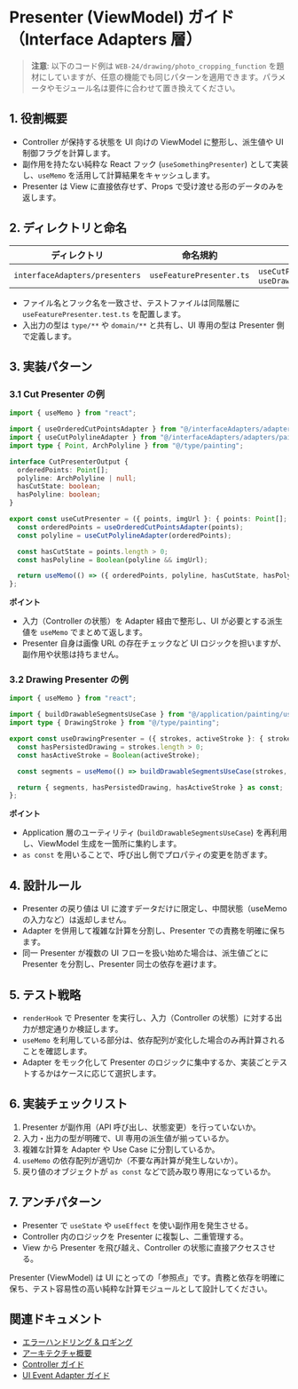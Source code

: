 # Presenter (ViewModel) ガイド（Interface Adapters 層）

> **注意**: 以下のコード例は `WEB-24/drawing/photo_cropping_function` を題材にしていますが、任意の機能でも同じパターンを適用できます。パラメータやモジュール名は要件に合わせて置き換えてください。

## 1. 役割概要

- Controller が保持する状態を UI 向けの ViewModel に整形し、派生値や UI 制御フラグを計算します。
- 副作用を持たない純粋な React フック (`useSomethingPresenter`) として実装し、`useMemo` を活用して計算結果をキャッシュします。
- Presenter は View に直接依存せず、Props で受け渡せる形のデータのみを返します。

## 2. ディレクトリと命名

| ディレクトリ | 命名規約 | 例 |
|---------------|-----------|----|
| `interfaceAdapters/presenters` | `useFeaturePresenter.ts` | `useCutPresenter.ts`, `useDrawingPresenter.ts` |

- ファイル名とフック名を一致させ、テストファイルは同階層に `useFeaturePresenter.test.ts` を配置します。
- 入出力の型は `type/**` や `domain/**` と共有し、UI 専用の型は Presenter 側で定義します。

## 3. 実装パターン

### 3.1 Cut Presenter の例

```ts
import { useMemo } from "react";

import { useOrderedCutPointsAdapter } from "@/interfaceAdapters/adapters/painting/useOrderedCutPointsAdapter";
import { useCutPolylineAdapter } from "@/interfaceAdapters/adapters/painting/useCutPolylineAdapter";
import type { Point, ArchPolyline } from "@/type/painting";

interface CutPresenterOutput {
  orderedPoints: Point[];
  polyline: ArchPolyline | null;
  hasCutState: boolean;
  hasPolyline: boolean;
}

export const useCutPresenter = ({ points, imgUrl }: { points: Point[]; imgUrl: string | null }): CutPresenterOutput => {
  const orderedPoints = useOrderedCutPointsAdapter(points);
  const polyline = useCutPolylineAdapter(orderedPoints);

  const hasCutState = points.length > 0;
  const hasPolyline = Boolean(polyline && imgUrl);

  return useMemo(() => ({ orderedPoints, polyline, hasCutState, hasPolyline }), [orderedPoints, polyline, hasCutState, hasPolyline]);
};
```

**ポイント**
- 入力（Controller の状態）を Adapter 経由で整形し、UI が必要とする派生値を `useMemo` でまとめて返します。
- Presenter 自身は画像 URL の存在チェックなど UI ロジックを担いますが、副作用や状態は持ちません。

### 3.2 Drawing Presenter の例

```ts
import { useMemo } from "react";

import { buildDrawableSegmentsUseCase } from "@/application/painting/useCases/manageDrawing";
import type { DrawingStroke } from "@/type/painting";

export const useDrawingPresenter = ({ strokes, activeStroke }: { strokes: DrawingStroke[]; activeStroke: DrawingStroke | null }) => {
  const hasPersistedDrawing = strokes.length > 0;
  const hasActiveStroke = Boolean(activeStroke);

  const segments = useMemo(() => buildDrawableSegmentsUseCase(strokes, "segment"), [strokes]);

  return { segments, hasPersistedDrawing, hasActiveStroke } as const;
};
```

**ポイント**
- Application 層のユーティリティ (`buildDrawableSegmentsUseCase`) を再利用し、ViewModel 生成を一箇所に集約します。
- `as const` を用いることで、呼び出し側でプロパティの変更を防ぎます。

## 4. 設計ルール

- Presenter の戻り値は UI に渡すデータだけに限定し、中間状態（useMemo の入力など）は返却しません。
- Adapter を併用して複雑な計算を分割し、Presenter での責務を明確に保ちます。
- 同一 Presenter が複数の UI フローを扱い始めた場合は、派生値ごとに Presenter を分割し、Presenter 同士の依存を避けます。

## 5. テスト戦略

- `renderHook` で Presenter を実行し、入力（Controller の状態）に対する出力が想定通りか検証します。
- `useMemo` を利用している部分は、依存配列が変化した場合のみ再計算されることを確認します。
- Adapter をモック化して Presenter のロジックに集中するか、実装ごとテストするかはケースに応じて選択します。

## 6. 実装チェックリスト

1. Presenter が副作用（API 呼び出し、状態変更）を行っていないか。
2. 入力・出力の型が明確で、UI 専用の派生値が揃っているか。
3. 複雑な計算を Adapter や Use Case に分割しているか。
4. `useMemo` の依存配列が適切か（不要な再計算が発生しないか）。
5. 戻り値のオブジェクトが `as const` などで読み取り専用になっているか。

## 7. アンチパターン

- Presenter で `useState` や `useEffect` を使い副作用を発生させる。
- Controller 内のロジックを Presenter に複製し、二重管理する。
- View から Presenter を飛び越え、Controller の状態に直接アクセスさせる。

Presenter (ViewModel) は UI にとっての「参照点」です。責務と依存を明確に保ち、テスト容易性の高い純粋な計算モジュールとして設計してください。

## 関連ドキュメント

- [エラーハンドリング & ロギング](error-handling.md)
- [アーキテクチャ概要](../ARCHITECTURE_GUIDELINES.md)
- [Controller ガイド](controller.md)
- [UI Event Adapter ガイド](ui-event-adapter.md)

